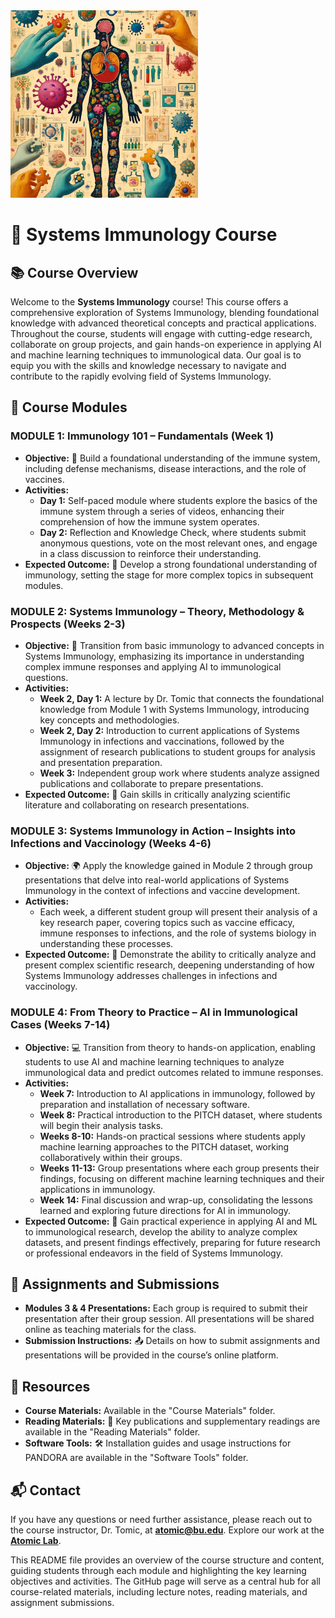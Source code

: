 <img src="https://github.com/atomiclaboratory/BE500_Systems_Immunology_Fall_2024/blob/main/Images/Codex%20Seraphinius%20BE500.webp" alt="Systems Immunology Course" width="300"/>

# 🧬 **Systems Immunology Course**

## 📚 **Course Overview**
Welcome to the **Systems Immunology** course! This course offers a comprehensive exploration of Systems Immunology, blending foundational knowledge with advanced theoretical concepts and practical applications. Throughout the course, students will engage with cutting-edge research, collaborate on group projects, and gain hands-on experience in applying AI and machine learning techniques to immunological data. Our goal is to equip you with the skills and knowledge necessary to navigate and contribute to the rapidly evolving field of Systems Immunology.

## 📅 **Course Modules**

### **MODULE 1: Immunology 101 – Fundamentals (Week 1)**
- **Objective:** 🧠 Build a foundational understanding of the immune system, including defense mechanisms, disease interactions, and the role of vaccines.
- **Activities:**
  - **Day 1:** Self-paced module where students explore the basics of the immune system through a series of videos, enhancing their comprehension of how the immune system operates.
  - **Day 2:** Reflection and Knowledge Check, where students submit anonymous questions, vote on the most relevant ones, and engage in a class discussion to reinforce their understanding.
- **Expected Outcome:** 🎯 Develop a strong foundational understanding of immunology, setting the stage for more complex topics in subsequent modules.

### **MODULE 2: Systems Immunology – Theory, Methodology & Prospects (Weeks 2-3)**
- **Objective:** 🔬 Transition from basic immunology to advanced concepts in Systems Immunology, emphasizing its importance in understanding complex immune responses and applying AI to immunological questions.
- **Activities:**
  - **Week 2, Day 1:** A lecture by Dr. Tomic that connects the foundational knowledge from Module 1 with Systems Immunology, introducing key concepts and methodologies.
  - **Week 2, Day 2:** Introduction to current applications of Systems Immunology in infections and vaccinations, followed by the assignment of research publications to student groups for analysis and presentation preparation.
  - **Week 3:** Independent group work where students analyze assigned publications and collaborate to prepare presentations.
- **Expected Outcome:** 🎯 Gain skills in critically analyzing scientific literature and collaborating on research presentations.

### **MODULE 3: Systems Immunology in Action – Insights into Infections and Vaccinology (Weeks 4-6)**
- **Objective:** 🌍 Apply the knowledge gained in Module 2 through group presentations that delve into real-world applications of Systems Immunology in the context of infections and vaccine development.
- **Activities:**
  - Each week, a different student group will present their analysis of a key research paper, covering topics such as vaccine efficacy, immune responses to infections, and the role of systems biology in understanding these processes.
- **Expected Outcome:** 🎯 Demonstrate the ability to critically analyze and present complex scientific research, deepening understanding of how Systems Immunology addresses challenges in infections and vaccinology.

### **MODULE 4: From Theory to Practice – AI in Immunological Cases (Weeks 7-14)**
- **Objective:** 💻 Transition from theory to hands-on application, enabling students to use AI and machine learning techniques to analyze immunological data and predict outcomes related to immune responses.
- **Activities:**
  - **Week 7:** Introduction to AI applications in immunology, followed by preparation and installation of necessary software.
  - **Week 8:** Practical introduction to the PITCH dataset, where students will begin their analysis tasks.
  - **Weeks 8-10:** Hands-on practical sessions where students apply machine learning approaches to the PITCH dataset, working collaboratively within their groups.
  - **Weeks 11-13:** Group presentations where each group presents their findings, focusing on different machine learning techniques and their applications in immunology.
  - **Week 14:** Final discussion and wrap-up, consolidating the lessons learned and exploring future directions for AI in immunology.
- **Expected Outcome:** 🎯 Gain practical experience in applying AI and ML to immunological research, develop the ability to analyze complex datasets, and present findings effectively, preparing for future research or professional endeavors in the field of Systems Immunology.

## 📝 **Assignments and Submissions**
- **Modules 3 & 4 Presentations:** Each group is required to submit their presentation after their group session. All presentations will be shared online as teaching materials for the class.
- **Submission Instructions:** 📤 Details on how to submit assignments and presentations will be provided in the course’s online platform.

## 🔗 **Resources**
- **Course Materials:** Available in the "Course Materials" folder.
- **Reading Materials:** 📖 Key publications and supplementary readings are available in the "Reading Materials" folder.
- **Software Tools:** 🛠️ Installation guides and usage instructions for PANDORA are available in the "Software Tools" folder.


## 📬 **Contact**
If you have any questions or need further assistance, please reach out to the course instructor, Dr. Tomic, at **[atomic@bu.edu](mailto:atomic@bu.edu)**. Explore our work at the **[Atomic Lab](http://atomic-lab.org)**.

This README file provides an overview of the course structure and content, guiding students through each module and highlighting the key learning objectives and activities. The GitHub page will serve as a central hub for all course-related materials, including lecture notes, reading materials, and assignment submissions.